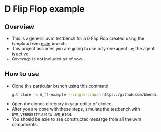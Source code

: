 # D Flip Flop example

## Overview

- This is a generic uvm testbench for a D Flip Flop created using the template from [main](https://github.com/bhendi-boi/uvm_tb_template) branch.
- This project assumes you are going to use only one agent i.e; the agent is active.
- Coverage is not included as of now.

## How to use

- Clone this particular branch using this command
  ```bash
  git clone -b d_ff-example --single-branch https://github.com/bhendi-boi/uvm_tb_template.git
  ```
- Open the cloned directory in your editor of choice.
- After you are done with these steps, simulate the testbench with `UVM_VERBOSITY` set to `UVM_HIGH`.
- You should be able to see constructed message from all the uvm components.

